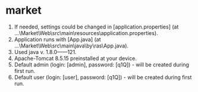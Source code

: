 # market

1) If needed, settings could be changed in [application.properties] (at ...\Market\Web\src\main\resources\application.properties).
2) Application runs with [App.java] (at ...\Market\Web\src\main\java\by\ras\App.java).
3) Used java v. 1.8.0——121.
4) Apache-Tomcat 8.5.15 preinstalled at your device.
5) Default admin (login: [admin], password: [q1Q]) - will be created during first run.
6) Default user (login: [user], password: [q1Q]) - will be created during first run.
